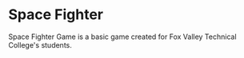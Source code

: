 # Space Fighter
Space Fighter Game is a basic game created  for Fox Valley Technical College's students.

